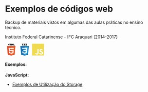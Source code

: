 # Exemplos de códigos web

Backup de materiais vistos em algumas das aulas práticas no ensino técnico.
<p>Instituto Federal Catarinense - IFC Araquari (2014-2017)</p>

<div style="display: inline_block">
  <img align="center" alt="Aline-HTML" width="40" src="https://raw.githubusercontent.com/devicons/devicon/master/icons/html5/html5-original-wordmark.svg">
  <img align="center" alt="Aline-CSS" width="40" src="https://raw.githubusercontent.com/devicons/devicon/master/icons/css3/css3-original-wordmark.svg">
  <img align="center" alt="Aline-Js" width="40" src="https://raw.githubusercontent.com/devicons/devicon/master/icons/javascript/javascript-plain.svg">
</div>

#### Exemplos:

**JavaScript:**
- [Exemplos de Utilização do Storage](https://github.com/alineccorrea/bkp_exemplos_curso_tec/tree/22aaeff1cde41c76192395ea9066341e1b6012ed/JavaScript/Exemplos%20de%20Utiliza%C3%A7%C3%A3o%20do%20Storage%20com%20Javascript)


